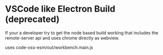# VSCode like Electron Build (deprecated)
If your a developer try to get the node based build working that includes the remote-server api and uses chrome directly as webview.

uses code-oss-esm/out/workbench.main.js
